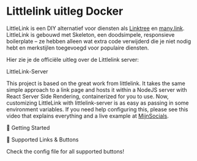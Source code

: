 


<h1> Littlelink uitleg Docker </h1>

LittleLink is een DIY alternatief voor diensten als [Linktree](https://linktr.ee) en [many.link](https://many.link). LittleLink is gebouwd met Skeleton, een doodsimpele, responsieve boilerplate – ze hebben alleen wat extra code verwijderd die je niet nodig hebt en merkstijlen toegevoegd voor populaire diensten.

Hier zie je de officiële uitleg over de Littlelink server:


LittleLink-Server
 
This project is based on the great work from littlelink. 
It takes the same simple approach to a link page and hosts it within a NodeJS server with React Server Side Rendering, containerized for you to use. 
Now, customizing LittleLink with littlelink-server is as easy as passing in some environment variables. 
If you need  help configuring this, please see this video that explains everything and a live example at [MijnSocials](https://tristan.mijnsocials.nl).

🚀 Getting Started

📍 Supported Links & Buttons

Check the config file for all supported buttons!

